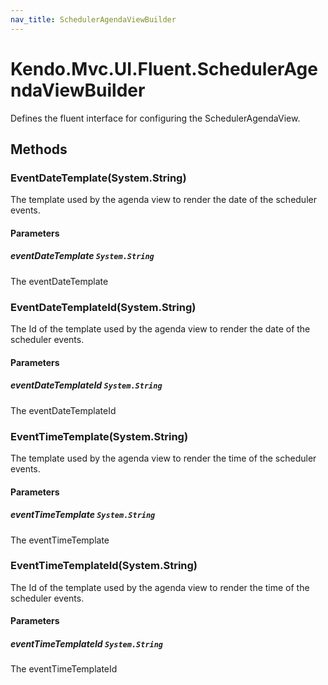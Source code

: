 ```yaml
---
nav_title: SchedulerAgendaViewBuilder
---
```


# Kendo.Mvc.UI.Fluent.SchedulerAgendaViewBuilder
Defines the fluent interface for configuring the SchedulerAgendaView.




## Methods


### EventDateTemplate(System.String)
The template used by the agenda view to render the date of the scheduler events.


#### Parameters

##### eventDateTemplate `System.String`
The eventDateTemplate





### EventDateTemplateId(System.String)
The Id of the template used by the agenda view to render the date of the scheduler events.


#### Parameters

##### eventDateTemplateId `System.String`
The eventDateTemplateId





### EventTimeTemplate(System.String)
The template used by the agenda view to render the time of the scheduler events.


#### Parameters

##### eventTimeTemplate `System.String`
The eventTimeTemplate





### EventTimeTemplateId(System.String)
The Id of the template used by the agenda view to render the time of the scheduler events.


#### Parameters

##### eventTimeTemplateId `System.String`
The eventTimeTemplateId






